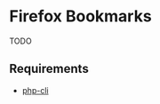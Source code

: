 # Firefox Bookmarks

TODO

## Requirements

- [php-cli](https://www.php.net/manual/en/features.commandline.php)